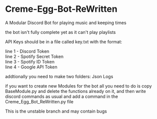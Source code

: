 # Creme-Egg-Bot-ReWritten
A Modular Discord Bot for playing music and keeping times


the bot isn't fully complete yet as it can't play playlists

API Keys should be in a file called key.txt with the format:

line 1 - Discord Token<br>
line 2 - Spotify Secret Token<br>
line 3 - Spotify ID Token<br>
line 4 - Google API Token<br>


addtionally you need to make two folders:
Json
Logs

if you want to create new Modules for the bot all you need to do is copy BaseModule.py and delete the functions already on it, and then write discord commands as usual and add a command in the Creme_Egg_Bot_ReWritten.py file


This is the unstable branch and may contain bugs

